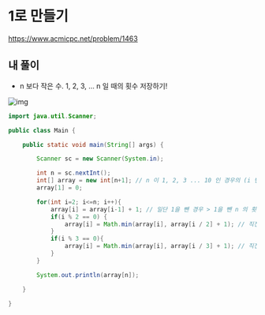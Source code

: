 # 1로 만들기

https://www.acmicpc.net/problem/1463

## 내 풀이

* n 보다 작은 수. 1, 2, 3, ... n 일 때의 횟수 저장하기!

![img](https://postfiles.pstatic.net/MjAyNTEwMTVfNDkg/MDAxNzYwNTIwMDQyMDUz.Hu3MdcS7buYs6QTM00RyCxZI6rwz8B6DMpW0jcgD8rEg.Sh6xosAhDVe8DnqWOSNmT1S6pNKCyrFKrVm1biD7uCgg.PNG/image.png?type=w773)

```java
import java.util.Scanner;

public class Main {

    public static void main(String[] args) {

        Scanner sc = new Scanner(System.in);

        int n = sc.nextInt();
        int[] array = new int[n+1]; // n 이 1, 2, 3 ... 10 인 경우의 (i 번째) 횟수 (value) 저장!
        array[1] = 0;

        for(int i=2; i<=n; i++){
            array[i] = array[i-1] + 1; // 일단 1을 뺀 경우 > 1을 뺀 n 의 횟수 보다 + 1!
            if(i % 2 == 0) {
                array[i] = Math.min(array[i], array[i / 2] + 1); // 직전 2 나눈 횟수 보다 + 1!
            }
            if(i % 3 == 0){
                array[i] = Math.min(array[i], array[i / 3] + 1); // 직전 3 나눈 횟수 보다 + 1!
            }
        }

        System.out.println(array[n]);

    }

}
```

